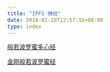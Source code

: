 ```yaml
---
title: "IPFS 佛经"
date: 2018-01-28T22:57:16+08:00
type: index
---
```


[般若波罗蜜多心经](xinjing/)

[金刚般若波罗蜜经](jingangjing/)
